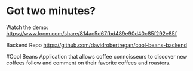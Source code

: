 # Got two minutes? 
Watch the demo: 
https://www.loom.com/share/814ac5d67fbd489e90d40c85f292e85f

Backend Repo
https://github.com/davidrobertregan/cool-beans-backend

#Cool Beans
Application that allows coffee connoisseurs to discover new coffees  follow and comment on their favorite coffees and roasters. 
